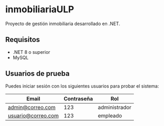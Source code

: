 # inmobiliariaULP

Proyecto de gestión inmobiliaria desarrollado en .NET.


## Requisitos
- .NET 8 o superior
- MySQL


## Usuarios de prueba
Puedes iniciar sesión con los siguientes usuarios para probar el sistema:

| Email                | Contraseña      | Rol           |
|----------------------|----------------|---------------|
| admin@correo.com        | 123       | administrador |
| usuario@correo.com     | 123    | empleado      |
